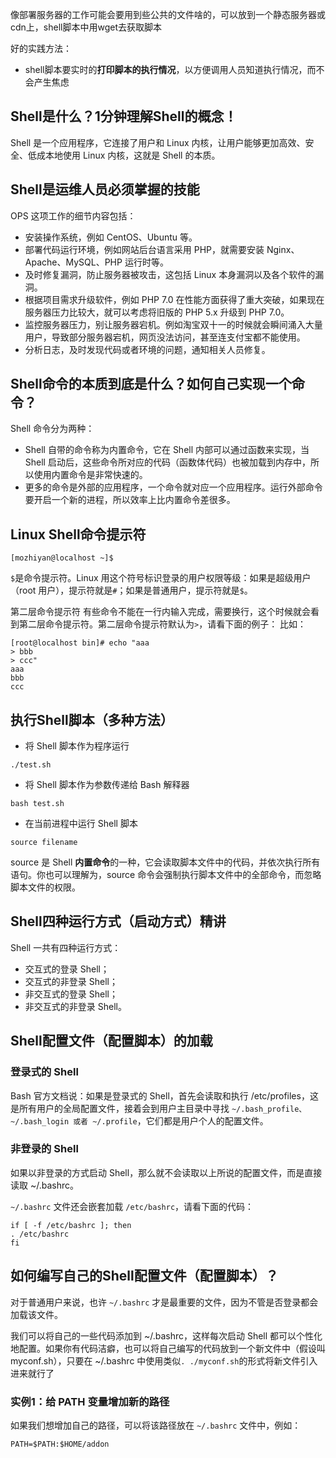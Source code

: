 像部署服务器的工作可能会要用到些公共的文件啥的，可以放到一个静态服务器或cdn上，shell脚本中用wget去获取脚本


好的实践方法：
* shell脚本要实时的**打印脚本的执行情况**，以方便调用人员知道执行情况，而不会产生焦虑




## Shell是什么？1分钟理解Shell的概念！
Shell 是一个应用程序，它连接了用户和 Linux 内核，让用户能够更加高效、安全、低成本地使用 Linux 内核，这就是 Shell 的本质。


## Shell是运维人员必须掌握的技能
OPS 这项工作的细节内容包括：
* 安装操作系统，例如 CentOS、Ubuntu 等。
* 部署代码运行环境，例如网站后台语言采用 PHP，就需要安装 Nginx、Apache、MySQL、PHP 运行时等。
* 及时修复漏洞，防止服务器被攻击，这包括 Linux 本身漏洞以及各个软件的漏洞。
* 根据项目需求升级软件，例如 PHP 7.0 在性能方面获得了重大突破，如果现在服务器压力比较大，就可以考虑将旧版的 PHP 5.x 升级到 PHP 7.0。
* 监控服务器压力，别让服务器宕机。例如淘宝双十一的时候就会瞬间涌入大量用户，导致部分服务器宕机，网页没法访问，甚至连支付宝都不能使用。
* 分析日志，及时发现代码或者环境的问题，通知相关人员修复。




## Shell命令的本质到底是什么？如何自己实现一个命令？
Shell 命令分为两种：
* Shell 自带的命令称为内置命令，它在 Shell 内部可以通过函数来实现，当 Shell 启动后，这些命令所对应的代码（函数体代码）也被加载到内存中，所以使用内置命令是非常快速的。
* 更多的命令是外部的应用程序，一个命令就对应一个应用程序。运行外部命令要开启一个新的进程，所以效率上比内置命令差很多。


## Linux Shell命令提示符
```
[mozhiyan@localhost ~]$
```
`$`是命令提示符。Linux 用这个符号标识登录的用户权限等级：如果是超级用户（root 用户），提示符就是`#`；如果是普通用户，提示符就是`$`。


第二层命令提示符
有些命令不能在一行内输入完成，需要换行，这个时候就会看到第二层命令提示符。第二层命令提示符默认为`>`，请看下面的例子：
比如：
```
[root@localhost bin]# echo "aaa
> bbb
> ccc"
aaa
bbb
ccc
```


## 执行Shell脚本（多种方法）
* 将 Shell 脚本作为程序运行
```
./test.sh
```


* 将 Shell 脚本作为参数传递给 Bash 解释器
```
bash test.sh
```


* 在当前进程中运行 Shell 脚本
```
source filename
```
source 是 Shell **内置命令**的一种，它会读取脚本文件中的代码，并依次执行所有语句。你也可以理解为，source 命令会强制执行脚本文件中的全部命令，而忽略脚本文件的权限。




## Shell四种运行方式（启动方式）精讲
Shell 一共有四种运行方式：
* 交互式的登录 Shell；
* 交互式的非登录 Shell；
* 非交互式的登录 Shell；
* 非交互式的非登录 Shell。






## Shell配置文件（配置脚本）的加载


### 登录式的 Shell
Bash 官方文档说：如果是登录式的 Shell，首先会读取和执行 /etc/profiles，这是所有用户的全局配置文件，接着会到用户主目录中寻找 `~/.bash_profile、~/.bash_login 或者 ~/.profile`，它们都是用户个人的配置文件。




### 非登录的 Shell
如果以非登录的方式启动 Shell，那么就不会读取以上所说的配置文件，而是直接读取 ~/.bashrc。


`~/.bashrc` 文件还会嵌套加载 `/etc/bashrc`，请看下面的代码：
```
if [ -f /etc/bashrc ]; then
. /etc/bashrc
fi
```


## 如何编写自己的Shell配置文件（配置脚本）？
对于普通用户来说，也许 `~/.bashrc` 才是最重要的文件，因为不管是否登录都会加载该文件。


我们可以将自己的一些代码添加到 ~/.bashrc，这样每次启动 Shell 都可以个性化地配置。如果你有代码洁癖，也可以将自己编写的代码放到一个新文件中（假设叫 myconf.sh），只要在 ~/.bashrc 中使用类似`. ./myconf.sh`的形式将新文件引入进来就行了




### 实例1：给 PATH 变量增加新的路径
如果我们想增加自己的路径，可以将该路径放在 `~/.bashrc` 文件中，例如：
```
PATH=$PATH:$HOME/addon
```